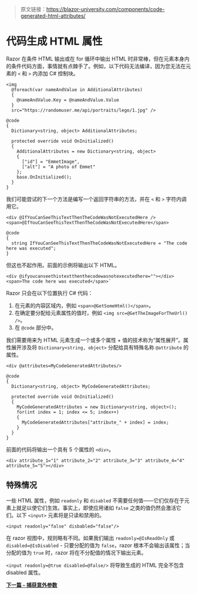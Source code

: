 > 原文链接：https://blazor-university.com/components/code-generated-html-attributes/

# 代码生成 HTML 属性


Razor 在条件 HTML 输出或在 for 循环中输出 HTML 时非常棒，但在元素本身内的条件代码方面，事情就有点棘手了。例如，以下代码无法编译，因为您无法在元素的 `<` 和 `>` 内添加 C# 控制块。

```
<img
  @foreach(var nameAndValue in AdditionalAttributes)
  {
    @nameAndValue.Key = @nameAndValue.Value
  } 
  src="https://randomuser.me/api/portraits/lego/1.jpg" />

@code
{
  Dictionary<string, object> AdditionalAttributes;

  protected override void OnInitialized()
  {
    AdditionalAttributes = new Dictionary<string, object>
    {
      ["id"] = "EmmetImage",
      ["alt"] = "A photo of Emmet"
    };
    base.OnInitialized();
  }
}
```

我们可能尝试的下一个方法是编写一个返回字符串的方法，并在 `<` 和 `>` 字符内调用它。

```
<div @IfYouCanSeeThisTextThenTheCodeWasNotExecutedHere />
<span>@IfYouCanSeeThisTextThenTheCodeWasNotExecutedHere</span>

@code
{
  string IfYouCanSeeThisTextThenTheCodeWasNotExecutedHere = "The code here was executed";
}
```
但这也不起作用。前面的示例将输出以下 HTML。

```
<div @ifyoucanseethistextthenthecodewasnotexecutedhere=""></div>
<span>The code here was executed</span>`
```

Razor 只会在以下位置执行 C# 代码：

1. 在元素的内容区域内，例如 `<span>@GetSomeHtml()</span>`。
2. 在确定要分配给元素属性的值时，例如 `<img src=@GetTheImageForTheUrl() />`。
3. 在 `@code` 部分中。

我们需要用来为 HTML 元素生成一个或多个属性 + 值的技术称为“属性展开”。属性展开涉及将 `Dictionary<string, object>` 分配给具有特殊名称 `@attribute` 的属性。

```
<div @attributes=MyCodeGeneratedAttributes/>

@code
{
  Dictionary<string, object> MyCodeGeneratedAttributes;

  protected override void OnInitialized()
  {
    MyCodeGeneratedAttributes = new Dictionary<string, object>();
    for(int index = 1; index <= 5; index++)
    {
      MyCodeGeneratedAttributes["attribute_" + index] = index;
    }
  }
}
```
前面的代码将输出一个具有 5 个属性的 `<div>`。

```
<div attribute_1="1" attribute_2="2" attribute_3="3" attribute_4="4" attribute_5="5"></div>
```

## 特殊情况

一些 HTML 属性，例如 `readonly` 和 `disabled` 不需要任何值——它们仅存在于元素上就足以使它们生效。事实上，即使应用诸如 `false` 之类的值仍然会激活它们。以下 `<input>` 元素将是只读和禁用的。

```
<input readonly="false" disbabled="false"/>
```

在 razor 视图中，规则略有不同。如果我们输出 `readonly=@IsReadOnly` 或 `disabled=@IsDisabled` - 只要分配的值为 `false`，razor 根本不会输出该属性；当分配的值为 `true` 时，razor 将在不分配值的情况下输出元素。

`<input readonly=@true disabled=@false/>` 将导致生成的 HTML 完全不包含 disabled 属性。

**[下一篇 - 捕获意外参数](https://feiyun0112.github.io/blazor-university.zh-cn/components/capturing-unexpected-parameters)**